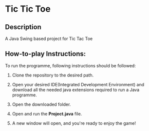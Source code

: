 # Tic Tic Toe
## Description
A Java Swing based project for Tic Tac Toe

## How-to-play Instructions:
To run the programme, following instructions should be followed:
1. Clone the repository to the desired path.

2. Open your desired IDE(Integrated Development Environment) and download all the needed java extensions required to run a Java programme.

3. Open the downloaded folder.

4. Open and run the **Project.java** file.

5. A new window will open, and you're ready to enjoy the game!